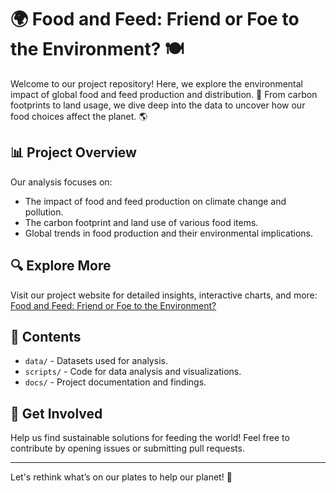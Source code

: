 
# 🌍 Food and Feed: Friend or Foe to the Environment? 🍽️

Welcome to our project repository! Here, we explore the environmental impact of global food and feed production and distribution. 🌱 From carbon footprints to land usage, we dive deep into the data to uncover how our food choices affect the planet. 🌎

## 📊 Project Overview

Our analysis focuses on:
- The impact of food and feed production on climate change and pollution.
- The carbon footprint and land use of various food items.
- Global trends in food production and their environmental implications.

## 🔍 Explore More

Visit our project website for detailed insights, interactive charts, and more:  
[Food and Feed: Friend or Foe to the Environment?](https://sites.google.com/view/ie6600-group-22/home)

## 📝 Contents

- `data/` - Datasets used for analysis.
- `scripts/` - Code for data analysis and visualizations.
- `docs/` - Project documentation and findings.

## 🌱 Get Involved

Help us find sustainable solutions for feeding the world! Feel free to contribute by opening issues or submitting pull requests.

---

Let's rethink what’s on our plates to help our planet! 🌿
